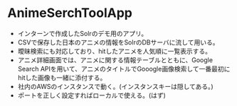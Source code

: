 # AnimeSerchToolApp

- インターンで作成したSolrのデモ用のアプリ。
- CSVで保存した日本のアニメの情報をSolrのDBサーバに流して用いる。
- 曖昧検索にも対応しており、hitしたアニメを人気順に一覧表示する。
- アニメ詳細画面では、アニメに関する情報テーブルとともに、Google Search APIを用いて、アニメのタイトルでGooogle画像検索して一番最初にhitした画像も一緒に添付する。
- 社内のAWSのインスタンスで動く。(インスタンスキーは隠してある。)
- ポートを正しく設定すればローカルで使える。(はず)
